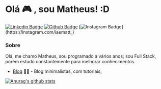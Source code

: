 # Olá 🎮 , sou Matheus! :D

[![Linkedin Badge](https://img.shields.io/badge/-LinkedIn-blue?style=flat-square&logo=Linkedin&logoColor=white&link=https://www.linkedin.com/in/iaematt/)](https://www.linkedin.com/in/iaematt/)
[![Github Badge](https://img.shields.io/badge/-Github-000?style=flat-square&logo=Github&logoColor=white&link=https://github.com/iaematt)](https://github.com/iaematt)
[![Instagram Badge](https://img.shields.io/badge/-Instagram-blue?style=flat-square&logo=Instagram&logoColor=white&link=https://www.instagram.com/iaematt_)](https://instagram.com/iaematt_)

### Sobre

Olá, me chamo Matheus, sou programado a vários anos; sou Full Stack, porém estudo constantemente para melhorar conhecimentos.

- [Blog](https://blogdomat.vercel.app/) ✍🏼 - Blog minimalistas, com tutoriais;

[![Anurag's github stats](https://github-readme-stats.vercel.app/api?username=iaematt&show_icons=true&theme=material-palenight)](https://github.com/iaematt/github-readme-stats)
